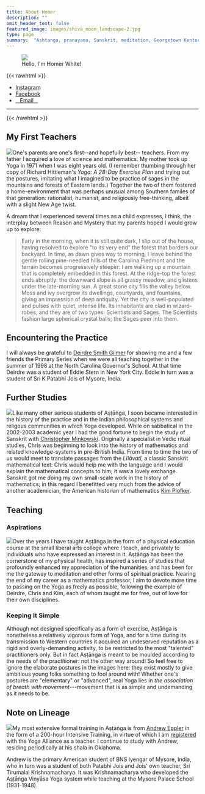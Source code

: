 ```yaml
---
title: About Homer
description: ""
omit_header_text: false
featured_image: images/shiva_moon_landscape-2.jpg
type: page
summary:  "Ashtanga, pranayama, Sanskrit, meditation, Georgetown Kentucky.  Homer White"
---
```


<figure class="center mw5 pb3">
    <img src="/images/Homer_MPC.jpeg" class="br-100 mw5">
    <figcaption class="tc mw5 center">
    Hello, I'm Homer White!
    </figcaption>
</figure>

{{< rawhtml >}}
<div class="mw7 center">
<ul class="ul-socials mw7 center">
    <li><a class="f5 grow no-underline br-pill ba bw2 ph3 pv2 mb2 dib near-black" href="https://www.instagram.com/tridentmoonyoga" target="_blank">Instagram</a></li>
    <li><a class="f5 grow no-underline br-pill ba bw2 ph3 pv2 mb2 dib near-black" href="https://www.facebook.com/profile.php?id=61556987980351" target="_blank">Facebook</a></li>
    <li><a class="f5 grow no-underline br-pill ba bw2 ph3 pv2 mb2 dib near-black" href="mailto:tridentmoonyoga@gmail.com" target="_blank">&nbsp;&nbsp;&nbsp;Email&nbsp;&nbsp;&nbsp;</a></li>
</ul>
</div>
<hr>
{{< /rawhtml >}}

## My First Teachers

<img class="image-left-250" src="/images/hittleman.jpeg">One's parents are one's first--and hopefully best-- teachers.  From my father I acquired a love of science and mathematics.  My mother took up Yoga in 1971 when I was eight years old.  (I remember thumbing through her copy of Richard Hittleman's *Yoga:  A 28-Day Exercise Plan* and trying out the postures, imitating what I imagined to be practice of sages in the mountains and forests of Eastern lands.)  Together the two of them fostered a home-environment that was perhaps unusual among Southern familes of that generation:  rationalist, humanist, and religiously free-thinking, albeit with a slight New Age twist.

A dream that I experienced several times as a child expresses, I think, the interplay between Reason and Mystery that my parents hoped I would grow up to explore:

>Early in the morning, when it is still quite dark, I slip out of the house, having resolved to explore "to its very end" the forest that borders our backyard.  In time, as dawn gives way to morning, I leave behind the gentle rolling pine-needled hills of the Carolina Piedmont and the terrain becomes progressively steeper:  I am walking up a mountain that is completely embedded in this forest.  At the ridge-top the forest ends abruptly:  the downward slope is all grassy meadow, and glistens under the late-morning sun.  A great stone city fills the valley below.  Moss and ivy overgrow its dwellings, courtyards, and fountains, giving an impression of deep antiquity.  Yet the city is well-populated and pulses with quiet, intense life.  Its inhabitants are clad in wizard-robes, and they are of two types:  Scientists and Sages.  The Scientists fashion large spherical crystal balls; the Sages peer into them.

## Encountering the Practice

I will always be grateful to <a href="https://ashevilleyogacenter.union.site/teachers/deirdre-smith-gilmer" target="_blank">Deirdre Smith Gilmer</a> for showing me and a few friends the Primary Series when we were all teaching together in the summer of 1998 at the North Carolina Governor's School.  At that time Deirdre was a student of Eddie Stern in New York City.  Eddie in turn was a student of Sri K Patabhi Jois of Mysore, India.

## Further Studies

<img class="image-right-250" src="/images/ashtavakra.jpeg">Like many other serious students of Aṣṭāṅga, I soon became interested in the history of the practice and in the Indian philosophical systems and religous communities in which Yoga developed.  While on sabbatical in the 2002-2003 academic year I had the good fortune to begin the study of Sanskrit with <a href="https://en.wikipedia.org/wiki/Christopher_Minkowski" target="_blank">Christopher Minkowski</a>.  Originally a specialist in Vedic ritual studies, Chris was beginning to look into the history of mathematics and related knowledge-systems in pre-British India.  From time to time the two of us would meet to translate passages from the *Lïlāvatī*, a classic Sanskrit mathematical text:  Chris would help me with the language and I would explain the mathematical concepts to him; it was a lovely exchange.  Sanskrit got me doing my own small-scale work in the history of mathematics; in this regard I benefitted very much from the advice of another academician, the American historian of mathematics <a href="https://www.union.edu/mathematics/faculty-staff/kim-plofker" target="_blank">Kim Plofker</a>.

## Teaching

### Aspirations

<img class="image-left-250" src="/images/urdhvakukuttasana.jpg">Over the years I have taught Aṣṭāṅga in the form of a physical education course at the small liberal arts college where I teach, and privately to individuals who have expressed an interest in it.  Aṣṭāṅga has been the cornerstone of my physical health, has inspired a series of studies that profoundly enhanced my appreciation of the humanities, and has been for me the gateway to meditation and other forms of spiritual practice.  Nearing the end of my career as a mathematics professor, I aim to devote more time to passing on the Yoga as freely as possible, following the example of Deirdre, Chris and Kim, each of whom taught me for free, out of love for their own disciplines.

### Keeping It Simple

Although not designed specifically as a form of exercise, Aṣṭāṅga is nonetheless a relatively vigorous form of Yoga, and for a time during its transmission to Western countries it acquired an undeserved reputation as a rigid and overly-demanding activity, to be restricted to the most "talented" practitioners only.  But in fact Aṣṭāṅga is meant to be moulded according to the needs of the practitioner:  not the other way around!  So feel free to ignore the elaborate postures in the images here:  they exist mostly to give ambitious young folks something to fool around with!  Whether one's postures are "elementary" or "advanced", real Yoga lies in *the association of breath with movement*---movement that is as simple and undemanding as it needs to be.

## Note on Lineage

<img class="image-right-250" src="/images/galavasana.jpg">My most extensive formal training in Aṣṭāṅga is from <a href="https://ashtangayogastudio.com/" target="_blank">Andrew Eppler</a> in the form of a 200-hour Intensive Training, in virtue of which I am <a href="https://www.yogaalliance.org/TeacherPublicProfile?tid=326005" target="_blank">registered</a> with the Yoga Alliance as a teacher.  I continue to study with Andrew, residing periodically at his shala in Oklahoma.

Andrew is the primary American student of BNS Iyengar of Mysore, India, who in turn was a student of both Patabhi Jois and Jois' own teacher, Sri Tirumalai Krishnamacharya.  It was Krishnamacharya who developed the Aṣṭāṅga Vinyāsa Yoga system while teaching at the Mysore Palace School (1931-1948).
